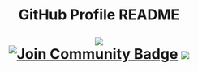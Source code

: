 
<h1 align="center"> GitHub Profile README

<a href="https://twitter.com/httpgiovna" ><img src="https://img.shields.io/twitter/follow/httpgiovna.svg?style=social" /> </a>
<br>
<a href="https://discord.gg/XTW52Kt"><img src="https://img.shields.io/discord/733027681184251937.svg?style=flat&label=Join%20Community&color=7289DA" alt="Join Community Badge"/></a>
<a href="https://www.linkedin.com/in/giovana-luz-16ab7b19a/" ><img src="[https://img.shields.io/twitter](https://www.bing.com/images/search?view=detailV2&ccid=ET7dA%2fEN&id=230E0BCE14C575A0095990C1E38135600190103C&thid=OIP.ET7dA_ENIRNBE7R0WZ04pwHaFH&mediaurl=https%3a%2f%2fth.bing.com%2fth%2fid%2fR.113edd03f10d21134113b474599d38a7%3frik%3dPBCQAWA1gePBkA%26riu%3dhttp%253a%252f%252fwww.pngall.com%252fwp-content%252fuploads%252f2016%252f07%252fLinkedin-Free-PNG-Image.png%26ehk%3dtAyYOyIKWYfoYIBBl2phACgoIgiu1ABxtDec0o%252f1nUQ%253d%26risl%3d%26pid%3dImgRaw%26r%3d0&exph=869&expw=1256&q=img+linkedin&simid=608053321719695379&FORM=IRPRST&ck=6BD4AF6552D99FCE974F4E5B188A9FEE&selectedIndex=3&itb=1)/follow/giovana-luz-16ab7b19a.svg?style=social" /> </a>
<br>
